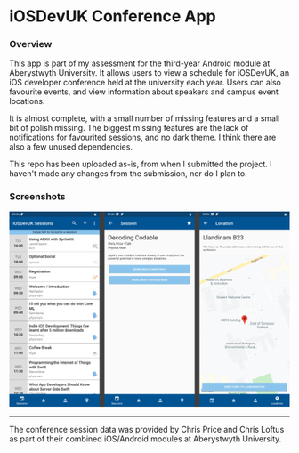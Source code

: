 # iOSDevUK Conference App


### Overview

This app is part of my assessment for the third-year Android module at Aberystwyth University. It allows users to view a schedule for iOSDevUK, an iOS developer conference held at the university each year. Users can also favourite events, and view information about
speakers and campus event locations.

It is almost complete, with a small number of missing features and a small bit of polish missing. The biggest missing features are the lack of notifications for favourited sessions, and no dark theme. I think there are also a few unused dependencies.

This repo has been uploaded as-is, from when I submitted the project. I haven't made any changes from the submission, nor do I plan to.

### Screenshots

![](screenshots.png)


---

The conference session data was provided by Chris Price and Chris Loftus as part of their combined iOS/Android modules at Aberystwyth University.
